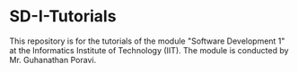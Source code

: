 # SD-I-Tutorials
This repository is for the tutorials of the module "Software Development 1" at the Informatics Institute of Technology (IIT). The module is conducted by Mr. Guhanathan Poravi.
